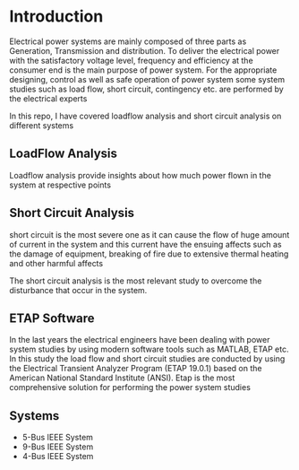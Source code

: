 # Introduction

Electrical power systems are mainly composed of three parts as Generation, Transmission and distribution. To deliver the electrical power with the satisfactory voltage level, frequency and efficiency at the consumer end is the main purpose of power system.  For the appropriate designing, control as well as safe operation of power system some system studies such as load flow, short circuit, contingency etc. are performed by the electrical experts 

In this repo, I have covered loadflow analysis and short circuit analysis on different systems

## LoadFlow Analysis

Loadflow analysis provide insights about how much power flown in the system at respective points

## Short Circuit Analysis

short circuit is the most severe one as it can cause the flow of huge amount of current in the system and this current have the ensuing affects such as the damage of equipment, breaking of fire due to extensive thermal heating and other harmful affects

The short circuit analysis is the most relevant study to overcome the disturbance that occur in the system. 

## ETAP Software

In the last years the electrical engineers have been dealing with power system studies by using modern software tools such as MATLAB, ETAP etc. In this study the load flow and short circuit studies are conducted by using the Electrical Transient Analyzer Program (ETAP 19.0.1) based 
on the American National Standard Institute (ANSI). Etap is the most comprehensive solution for performing the power system studies

## Systems

* 5-Bus IEEE System
* 9-Bus IEEE System
* 4-Bus IEEE System
